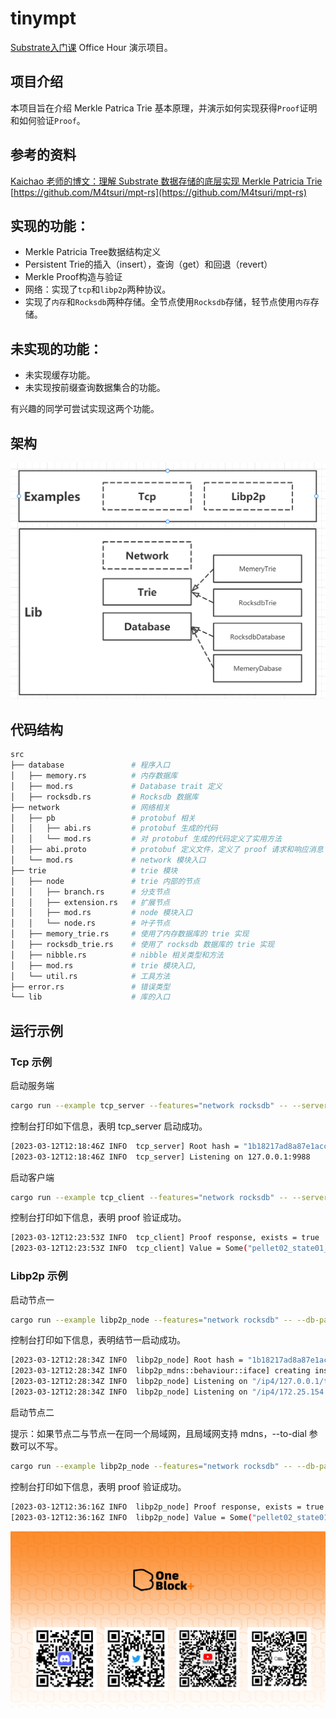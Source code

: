 # tinympt

[Substrate入门课](https://appbhteffsi3308.h5.xiaoeknow.com/p/course/video/v_63f32e14e4b0fc5d1234c8bd?product_id=p_638027c6e4b0fc5d1209ecac) Office Hour 演示项目。

## 项目介绍

本项目旨在介绍 Merkle Patrica Trie 基本原理，并演示如何实现获得`Proof`证明和如何验证`Proof`。

## 参考的资料

[Kaichao 老师的博文：理解 Substrate 数据存储的底层实现 Merkle Patricia Trie](https://zhuanlan.zhihu.com/p/113755342)
[https://github.com/M4tsuri/mpt-rs](https://github.com/M4tsuri/mpt-rs)

## 实现的功能：
- Merkle Patricia Tree数据结构定义
- Persistent Trie的插入（insert），查询（get）和回退（revert）
- Merkle Proof构造与验证
- 网络：实现了`tcp`和`libp2p`两种协议。
- 实现了`内存`和`Rocksdb`两种存储。全节点使用`Rocksdb`存储，轻节点使用`内存`存储。

## 未实现的功能：
- 未实现缓存功能。
- 未实现按前缀查询数据集合的功能。

有兴趣的同学可尝试实现这两个功能。

## 架构

![](img/arch.png)

## 代码结构

```sh
src
├── database               # 程序入口
│   ├── memory.rs          # 内存数据库
│   ├── mod.rs             # Database trait 定义
│   ├── rocksdb.rs         # Rocksdb 数据库
├── network                # 网络相关
│   ├── pb                 # protobuf 相关
│   │   ├── abi.rs         # protobuf 生成的代码
│   │   └── mod.rs         # 对 protobuf 生成的代码定义了实用方法
│   ├── abi.proto          # protobuf 定义文件，定义了 proof 请求和响应消息
│   └── mod.rs             # network 模块入口
├── trie                   # trie 模块
│   ├── node               # trie 内部的节点
│   │   ├── branch.rs      # 分支节点
│   │   ├── extension.rs   # 扩展节点
│   │   ├── mod.rs         # node 模块入口
│   │   └── node.rs        # 叶子节点
│   ├── memory_trie.rs     # 使用了内存数据库的 trie 实现
│   ├── rocksdb_trie.rs    # 使用了 rocksdb 数据库的 trie 实现
│   ├── nibble.rs          # nibble 相关类型和方法
│   ├── mod.rs             # trie 模块入口, 
│   └── util.rs            # 工具方法
├── error.rs               # 错误类型
└── lib                    # 库的入口
```

## 运行示例

### Tcp 示例

启动服务端
```sh
cargo run --example tcp_server --features="network rocksdb" -- --server-addr=127.0.0.1:9988 --db-path=/tmp/tinympt_db
```
控制台打印如下信息，表明 tcp_server 启动成功。
```sh
[2023-03-12T12:18:46Z INFO  tcp_server] Root hash = "1b18217ad8a87e1accfdf7b3b1c4573985c932b711d6494db246e59fb884e952" #在客户端启动是这个 root hash 要用到
[2023-03-12T12:18:46Z INFO  tcp_server] Listening on 127.0.0.1:9988
```

启动客户端
```sh
cargo run --example tcp_client --features="network rocksdb" -- --server-addr=127.0.0.1:9988 --root-hash=1b18217ad8a87e1accfdf7b3b1c4573985c932b711d6494db246e59fb884e952 --key=pellet02_state01_key02
```
控制台打印如下信息，表明 proof 验证成功。
```sh
[2023-03-12T12:23:53Z INFO  tcp_client] Proof response, exists = true
[2023-03-12T12:23:53Z INFO  tcp_client] Value = Some("pellet02_state01_value02")
```

### Libp2p 示例

启动节点一
```sh
cargo run --example libp2p_node --features="network rocksdb" -- --db-path=/tmp/tinympt_db_01 --root-hash=1b18217ad8a87e1accfdf7b3b1c4573985c932b711d6494db246e59fb884e952 --key=pellet02_state01_key02
```
控制台打印如下信息，表明结节一启动成功。
```sh
[2023-03-12T12:28:34Z INFO  libp2p_node] Root hash = "1b18217ad8a87e1accfdf7b3b1c4573985c932b711d6494db246e59fb884e952"
[2023-03-12T12:28:34Z INFO  libp2p_mdns::behaviour::iface] creating instance on iface 172.25.154.157
[2023-03-12T12:28:34Z INFO  libp2p_node] Listening on "/ip4/127.0.0.1/tcp/34427" # 这个地址在节点二启动时可能要用到
[2023-03-12T12:28:34Z INFO  libp2p_node] Listening on "/ip4/172.25.154.157/tcp/34427" # 这个地址在节点二启动时可能要用到
```

启动节点二

提示：如果节点二与节点一在同一个局域网，且局域网支持 mdns，--to-dial 参数可以不写。
```sh
cargo run --example libp2p_node --features="network rocksdb" -- --db-path=/tmp/tinympt_db_02 --root-hash=1b18217ad8a87e1accfdf7b3b1c4573985c932b711d6494db246e59fb884e952 --key=pellet02_state01_key02 --to-dial=/ip4/127.0.0.1/tcp/34427 # --to-dial 是节点一的地址
```
控制台打印如下信息，表明 proof 验证成功。
```sh
[2023-03-12T12:36:16Z INFO  libp2p_node] Proof response, exists = true
[2023-03-12T12:36:16Z INFO  libp2p_node] Value = Some("pellet02_state01_value02")
```



![](img/substrate.png)

